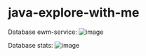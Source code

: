 # java-explore-with-me

Database ewm-service:
![image](https://github.com/user-attachments/assets/9d829698-ca75-40b1-bf21-72da7e232283)

Database stats:
![image](https://github.com/user-attachments/assets/3127f07f-24f0-448b-8483-4179c05e9f7b)

